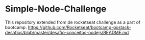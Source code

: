 # Simple-Node-Challenge
This repository extended from de rocketseat challenge as a part of bootcamp.
https://github.com/Rocketseat/bootcamp-gostack-desafios/blob/master/desafio-conceitos-nodejs/README.md
